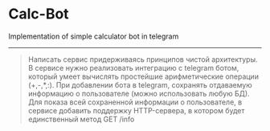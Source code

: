 # Calc-Bot

Implementation of simple calculator bot in telegram  
___

> Написать сервис придерживаясь принципов чистой архитектуры. В сервисе нужно реализовать интеграцию с telegram ботом, который умеет вычислять простейшие арифметические операции (+,-,*,:). При добавлении бота в telegram, сохранять отдаваемую информацию о пользователе (можно использовать любую БД). Для показа всей сохраненной информации о пользователе, в сервисе добавить поддержку HTTP-сервера, в котором будет единственный метод GET /info
